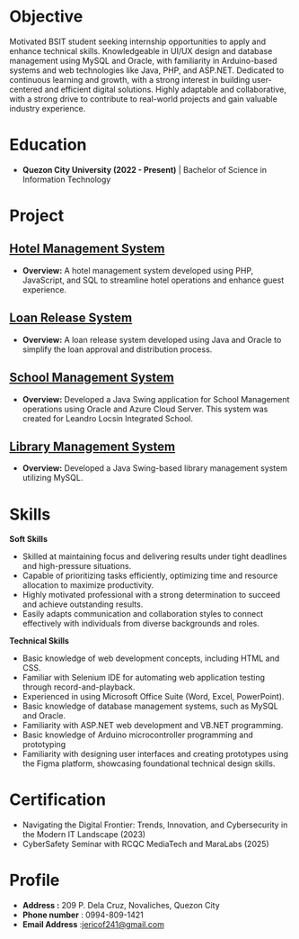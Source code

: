 # Objective
Motivated BSIT student seeking internship opportunities to apply and enhance technical skills. Knowledgeable in UI/UX design and database management using MySQL and Oracle, with familiarity in Arduino-based systems and web technologies like Java, PHP, and ASP.NET. Dedicated to continuous learning and growth, with a strong interest in building user-centered and efficient digital solutions. Highly adaptable and collaborative, with a strong drive to contribute to real-world projects and gain valuable industry experience.

# Education
- **Quezon City University (2022 - Present)** | Bachelor of Science in Information Technology
   



# Project
## **[Hotel Management System](https://www.figma.com/proto/54EzdEs1B7SHw9z8bBPIqj/IS-%7C-PF-SMDC-SYSTEM?node-id=1-2&node-type=canvas&t=BQz1Dgpeb75xfSaN-0&scaling=min-zoom&content-scaling=fixed&page-id=0%3A1)**
- **Overview:** A hotel management system developed using PHP, JavaScript, and SQL to streamline hotel operations and enhance guest experience.
  
## **[Loan Release System](https://www.figma.com/proto/seld4vqP2rFCVR94XfmuwK/Loan-Release-System?node-id=4-2&node-type=canvas&t=rwYDF6nNNp8iK9Sg-0&scaling=scale-down&content-scaling=fixed&page-id=0%3A1&starting-point-node-id=4%3A2&show-proto-sidebar=1)**
- **Overview:** A loan release system developed using Java and Oracle to simplify the loan approval and distribution process.
  
## **[School Management System](https://www.figma.com/proto/OXLWwRWi7BZxQdFXcFIOBQ/Project?node-id=194-6&p=f&t=52XPGAZv95e3HrIr-0&scaling=min-zoom&content-scaling=fixed&page-id=0%3A1)**
- **Overview:** Developed a Java Swing application for School Management operations using Oracle and Azure Cloud Server. This system was created for Leandro Locsin Integrated School.

## **[Library Management System](https://www.figma.com/proto/P1SRJ3ZXbAwMmrXtvkLlPN/SJB-LMS-PROTOTYPE?node-id=2311-833&p=f&t=dyZHJJF0oYCgTTw5-0&scaling=min-zoom&content-scaling=fixed&page-id=0%3A1)**
- **Overview:** Developed a Java Swing-based library management system utilizing MySQL.




# Skills
 **Soft Skills**
- Skilled at maintaining focus and delivering results under tight deadlines and high-pressure situations.
- Capable of prioritizing tasks efficiently, optimizing time and resource allocation to maximize productivity.
- Highly motivated professional with a strong determination to succeed and achieve outstanding results.
- Easily adapts communication and collaboration styles to connect effectively with individuals from diverse backgrounds and roles.


**Technical Skills**
- Basic knowledge of web development concepts, including HTML and CSS.
- Familiar with Selenium IDE for automating web application testing through record-and-playback.
- Experienced in using Microsoft Office Suite (Word, Excel, PowerPoint).
- Basic knowledge of database management systems, such as MySQL and Oracle.
- Familiarity with ASP.NET web development and VB.NET programming.
- Basic knowledge of Arduino microcontroller programming and prototyping
- Familiarity with designing user interfaces and creating prototypes using the Figma platform, showcasing foundational technical design skills.


# Certification
- Navigating the Digital Frontier: Trends, Innovation, and Cybersecurity in the Modern IT Landscape (2023)
- CyberSafety Seminar with RCQC MediaTech and MaraLabs (2025)


# Profile
- **Address :** 209 P. Dela Cruz, Novaliches, Quezon City
- **Phone number** : 0994-809-1421
- **Email Address** :jericof241@gmail.com


